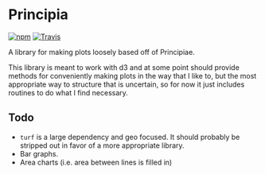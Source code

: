 Principia
=========

[![npm](https://img.shields.io/npm/v/principia.svg?style=flat-square)](https://www.npmjs.com/package/principia)
[![Travis](https://img.shields.io/travis/erikbrinkman/principia.svg?style=flat-square)](https://travis-ci.org/erikbrinkman/principia)

A library for making plots loosely based off of Principiae.

This library is meant to work with d3 and at some point should provide methods for conveniently making plots in the way that I like to, but the most appropriate way to structure that is uncertain, so for now it just includes routines to do what I find necessary.

Todo
----

- `turf` is a large dependency and geo focused.
  It should probably be stripped out in favor of a more appropriate library.
- Bar graphs.
- Area charts (i.e. area between lines is filled in)
